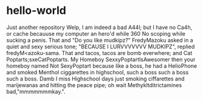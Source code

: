 # hello-world
Just another repository
Welp, I am indeed a bad A44l; but I have no Ca4h, or cache becauuse my computer an hero'd while 360 No scoping while sucking a penis.
That and "Do you like mudkipz?" FredyMazoku asked in a quiet and sexy serious tone; "BECAUSE I LURVVVVVVV MUDKIPZ", replied fredyM<azoku-sama.
That and tacos, tacos are bomb everwhere; and Cat Poptarts;sxeCatPoptarts.
My Homeboy SexxyPoptartIsAwesomer then your homeboy named Not SexyPoptart because like a boss, he had a HelioPhone and smoked Menthol ciggarettes in highschool, such a boss such a boss such a boss.
Damb I miss Highschool days just smoking ciffarettes and marijewanas and hitting the peace pipe; oh wait Methykltditrictamines bad,"mmmmmmmkay.".
